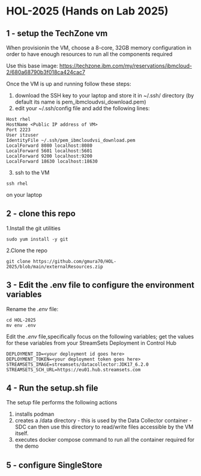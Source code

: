 # HOL-2025 (Hands on Lab 2025)

## 1 - setup the TechZone vm
When provisionin the VM, choose a 8-core, 32GB memory configuration in order to have enough resources to run all the components required

Use this base image: https://techzone.ibm.com/my/reservations/ibmcloud-2/680a68790b3f018ca424cac7

Once the VM is up and running follow these steps:

1. download the SSH key to your laptop and store it in ~/.ssh/ directory (by default its name is pem_ibmcloudvsi_download.pem)
2. edit your ~/.ssh/config file and add the following lines:
```
Host rhel
HostName <Public IP address of VM>
Port 2223
User itzuser
IdentityFile ~/.ssh/pem_ibmcloudvsi_download.pem
LocalForward 8080 localhost:8080
LocalForward 5601 localhost:5601
LocalForward 9200 localhost:9200
LocalForward 18630 localhost:18630
```
3. ssh to the VM

`ssh rhel`

on your laptop 

## 2 - clone this repo

1.Install the git utilities

`sudo yum install -y git`

2.Clone the repo

`git clone https://github.com/gmura70/HOL-2025/blob/main/externalResources.zip`

## 3 - Edit the .env file to configure the environment variables

Rename the *.env* file:

```
cd HOL-2025
mv env .env
```

Edit the *.env* file,specifically focus on the following variables; get the values for these variables from your StreamSets Deployment in Control Hub
```
DEPLOYMENT_ID=<your deployment id goes here>
DEPLOYMENT_TOKEN=<your deployment token goes here>
STREAMSETS_IMAGE=streamsets/datacollector:JDK17_6.2.0
STREAMSETS_SCH_URL=https://eu01.hub.streamsets.com
```

## 4 - Run the setup.sh file

The setup file performs the following actions
1. installs podman
2. creates a /data directory - this is used by the Data Collector container - SDC can then use this directory to read/write files accessible by the VM itself.
3. executes docker compose command to run all the container required for the demo

## 5 - configure SingleStore


